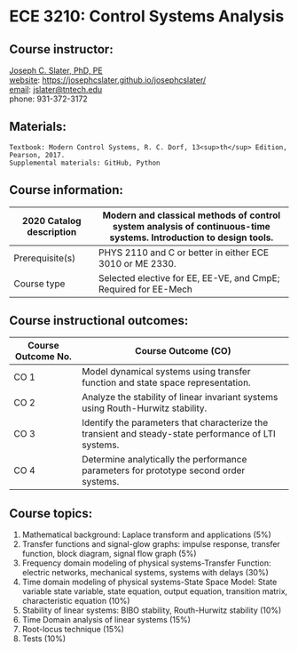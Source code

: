 #  ECE 3210: Control Systems Analysis

##  Course instructor:

[Joseph C. Slater, PhD, PE](https://josephcslater.github.io/josephcslater/)  
[website](https://josephcslater.github.io/josephcslater/): https://josephcslater.github.io/josephcslater/  
[email](mailto:jslater@tntech.edu): jslater@tntech.edu  
phone: 931-372-3172

##  Materials:
    Textbook: Modern Control Systems, R. C. Dorf, 13<sup>th</sup> Edition, Pearson, 2017.  
    Supplemental materials: GitHub, Python

## Course information:

   | 2020 Catalog description  | Modern and classical methods of control system analysis of continuous-time systems. Introduction to design tools. |
   |-------------------------- | ------------------------------------------------------------------------------------------------------------------|
   | Prerequisite(s)           | PHYS 2110 and C or better in either ECE 3010 or ME 2330. |
   | Course type               | Selected elective for EE, EE-VE, and CmpE; Required for EE-Mech |

## Course instructional outcomes:  

   |   Course Outcome No. |   Course Outcome (CO)    |
   | -------------------  | ------------------------ |
   | CO 1                 | Model dynamical systems using transfer function and state space representation.  |
   | CO 2         | Analyze the stability of linear invariant systems using Routh-Hurwitz stability.|
   | CO 3         | Identify the parameters that characterize the  transient and steady-state performance of LTI systems.|
   | CO 4         | Determine analytically the performance parameters for prototype second order systems.   |



## Course topics:

   1.  Mathematical background: Laplace transform and applications (5%)
   2.  Transfer functions and signal-glow graphs: impulse response,
    transfer function, block diagram, signal flow graph (5%)
   3.  Frequency domain modeling of physical systems-Transfer Function:
    electric networks, mechanical systems, systems with delays (30%)
   4.  Time domain modeling of physical systems-State Space Model: State
    variable state variable, state equation, output equation,
    transition matrix, characteristic equation (10%)
   5.  Stability of linear systems: BIBO stability, Routh-Hurwitz stability
    (10%)
   6.  Time Domain analysis of linear systems (15%)
   7.  Root-locus technique (15%)
   8.  Tests (10%)
